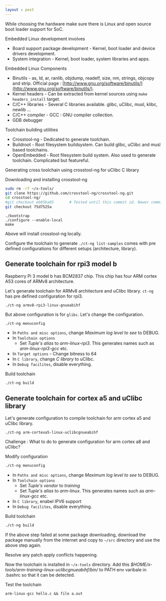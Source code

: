 ```yaml
---
layout : post
---
```

While choosing the hardware make sure there is Linux and open source boot loader support for SoC.

Embedded Linux development involves
 - Board support package development - Kernel, boot loader and device drivers development.
 - System integration - Kernel, boot loader, system libraries and apps.

Embedded Linux Components
 - Binutils - as, ld, ar, ranlib, objdump, readelf, size, nm, strings, objcopy and strip. Official page : [http://www.gnu.org/software/binutils/](http://www.gnu.org/software/binutils/).
 - Kernel headers - Can be extracted from kernel sources using `make headers_install` target.
 - C/C++ libraries - Several C libraries available. glibc, uClibc, musl, klibc, newlib ...
 - C/C++ compiler - GCC : GNU compiler collection.
 - GDB debugger 

Toolchain building utilities
 - Crosstool-ng - Dedicated to generate toolchain.
 - Buildroot - Root filesystem buildsystem. Can build glibc, uClibc and musl based toolchains.
 - OpenEmbedded - Root filesystem build system. Also used to generate toolchain. Complicated but featureful.

Generating cross toolchain using crosstool-ng for uClibc C library

Downloading and installing crosstool-ng

```bash
sudo rm -rf ~/x-tools/
git clone https://github.com/crosstool-ng/crosstool-ng.git
cd crosstool-ng/
#git checkout eb65ba65       # Tested until this commit id. Newer commit ids need to be checked later.
git checkout 75d7525a
```
```
./bootstrap
./configure --enable-local
make
```
Above will install crosstool-ng locally.

Configure the toolchain to generate
`./ct-ng list-samples` comes with pre defined configurations for different setups (architecture, library).

## Generate toolchain for rpi3 model b
Raspberry Pi 3 model b has BCM2837 chip. This chip has four ARM cortex A53 cores of ARMv8 architecture.

Let's generate toolchain for ARMv8 architecture and uClibc library. `ct-ng` has pre defined configuration for rpi3.
```
./ct-ng armv8-rpi3-linux-gnueabihf
```
But above configuration is for `glibc`. Let's change the configuration.
```
./ct-ng menuconfig
```
 - In `Paths and misc options`, change *Maximum log level to see* to DEBUG.
 - In `Toolchain options`
   - Set *Tuple's alias* to *arm-linux-rpi3*. This generates names such as *arm-linux-rpi3-gcc* etc.
 - In `Target options` - Change bitness to 64
 - In `C library`, change *C library* to uClibc.
 - In `Debug facilites`, disable everything.

Build toolchain
```bash
./ct-ng build
```

## Generate toolchain for cortex a5 and uClibc library
Let's generate configuration to compile toolchain for arm cortex a5 and uClibc library.

```bash
./ct-ng arm-cortexa5-linux-uclibcgnueabihf
```
Challenge : What to do to generate configuration for arm cortex a8 and uClibc?

Modify configuration
```bash
./ct-ng menuconfig
```
 - In `Paths and misc options`, change *Maximum log level to see* to DEBUG.
 - In `Toolchain options`
   - Set *Tuple's vendor* to *training*
   - Set *Tuple's alias* to *arm-linux*. This generates names such as *arm-linux-gcc* etc.
 - In `C library`, enabel IPV6 support
 - In `Debug facilites`, disable everything.

Build toolchain
```bash
./ct-ng build
```
If the above step failed at some package downloading, download the package manually from the internet and copy to `~/src` directory and use the above step again.

Resolve any patch apply conflicts happening.

Now the toolchain is installed in `~/x-tools` directory. Add this *$HOME/x-tools/arm-training-linux-uclibcgnueabihf/bin/* to PATH env varibale in .bashrc so that it can be detected.

Test the toolchain

```
arm-linux-gcc hello.c && file a.out
```
